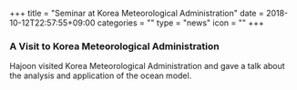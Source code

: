 +++
title = "Seminar at Korea Meteorological Administration"
date = 2018-10-12T22:57:55+09:00
categories = ""
type = "news"
icon = ""
+++

### A Visit to Korea Meteorological Administration

Hajoon visited Korea Meteorological Administration and gave a talk about the analysis and application of the ocean model.
